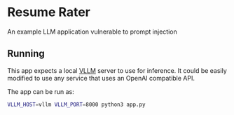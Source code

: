 # Resume Rater

An example LLM application vulnerable to prompt injection

Running
-------

This app expects a local [VLLM](https://github.com/vllm-project/vllm) server to use for inference. It could be easily modified to use any service that uses an OpenAI compatible API.

The app can be run as:

```sh
VLLM_HOST=vllm VLLM_PORT=8000 python3 app.py
```